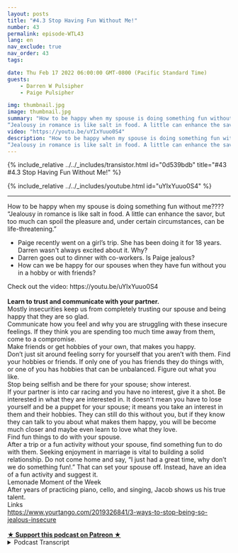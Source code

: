 ```yaml
---
layout: posts
title: "#4.3 Stop Having Fun Without Me!"
number: 43
permalink: episode-WTL43
lang: en
nav_exclude: true
nav_order: 43
tags:

date: Thu Feb 17 2022 06:00:00 GMT-0800 (Pacific Standard Time)
guests:
    - Darren W Pulsipher
    - Paige Pulsipher

img: thumbnail.jpg
image: thumbnail.jpg
summary: "How to be happy when my spouse is doing something fun without me????
“Jealousy in romance is like salt in food. A little can enhance the savor, but too much can spoil the pleasure and, under certain circumstances, can be life-threatening.” "
video: "https://youtu.be/uYIxYuuo0S4"
description: "How to be happy when my spouse is doing something fun without me????
“Jealousy in romance is like salt in food. A little can enhance the savor, but too much can spoil the pleasure and, under certain circumstances, can be life-threatening.” "
---
```


<div>
{% include_relative ../../_includes/transistor.html id="0d539bdb" title="#43 #4.3 Stop Having Fun Without Me!" %}

{% include_relative ../../_includes/youtube.html id="uYIxYuuo0S4" %}
</div>

---

<html><head></head><body><div>How to be happy when my spouse is doing something fun without me????</div><div>“Jealousy in romance is like salt in food. A little can enhance the savor, but too much can spoil the pleasure and, under certain circumstances, can be life-threatening.”&nbsp;</div><ul><li>Paige recently went on a girl’s trip. She has been doing it for 18 years. Darren wasn't always excited about it. Why?&nbsp;</li><li>Darren goes out to dinner with co-workers. Is Paige jealous?</li><li>How can we be happy for our spouses when they have fun without you in a hobby or with friends?</li></ul><div>Check out the video: https://youtu.be/uYIxYuuo0S4<br><br></div><div><strong>Learn to trust and communicate with your partner.</strong></div><div>Mostly insecurities keep us from completely trusting our spouse and being happy that they are so glad.</div><div>Communicate how you feel and why you are struggling with these insecure feelings. If they think you are spending too much time away from them, come to a compromise.</div><div>Make friends or get hobbies of your own, that makes you happy.</div><div>Don’t just sit around feeling sorry for yourself that you aren’t with them. Find your hobbies or friends. If only one of you has friends they do things with, or one of you has hobbies that can be unbalanced. Figure out what you like.&nbsp;</div><div>Stop being selfish and be there for your spouse; show interest.</div><div>If your partner is into car racing and you have no interest, give it a shot. Be interested in what they are interested in. It doesn't mean you have to lose yourself and be a puppet for your spouse; it means you take an interest in them and their hobbies. They can still do this without you, but if they know they can talk to you about what makes them happy, you will be become much closer and maybe even learn to love what they love.</div><div>Find fun things to do with your spouse.</div><div>After a trip or a fun activity without your spouse, find something fun to do with them. Seeking enjoyment in marriage is vital to building a solid relationship. Do not come home and say, “I just had a great time, why don’t we do something fun!.” That can set your spouse off. Instead, have an idea of a fun activity and suggest it.</div><div>Lemonade Moment of the Week</div><div>After years of practicing piano, cello, and singing, Jacob shows us his true talent.</div><div>Links</div><div><a href="https://www.yourtango.com/2019326841/3-ways-to-stop-being-so-jealous-insecure">https://www.yourtango.com/2019326841/3-ways-to-stop-being-so-jealous-insecure</a></div><div><br></div>
<strong>
  <a href="https://www.patreon.com/wheresthelemonade" target="_donate" rel="payment" title="★ Support this podcast on Patreon ★">★ Support this podcast on Patreon ★</a>
</strong></body></html>

<details>
<summary> Podcast Transcript </summary>

<p></p>

</details>
